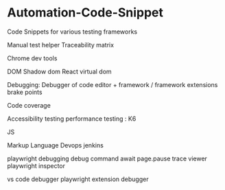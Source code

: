 # Automation-Code-Snippet
Code Snippets for various testing frameworks



Manual test helper
Traceability matrix 

Chrome dev tools


DOM
Shadow dom
React virtual dom

Debugging: 
Debugger of code editor + framework / framework extensions
brake points

Code coverage


Accessibility testing
performance testing : K6

JS




Markup Language
Devops jenkins








playwright debugging
debug command
await page.pause
trace viewer
playwright inspector

vs code debugger
playwright extension debugger
